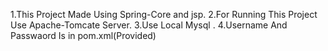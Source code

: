 1.This Project Made Using Spring-Core and jsp.
2.For Running This Project Use Apache-Tomcate Server.
3.Use Local Mysql .
4.Username And Passwaord Is in pom.xml(Provided)
